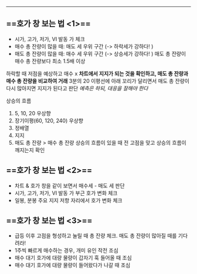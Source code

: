 ***
## ==호가 창 보는 법 <1>== 
- 시가, 고가, 저가, VI 발동 가 체크
- 매수 총 잔량이 많을 때: 매도 세 우위 구간 (-> 하락세가 강하다! )
- 매도 총 잔량이 많을 때: 매수 세 우위 구간 (-> 상승세가 강하다! ) 
	매도 총 잔량이 매수 총 잔량보다 최소 1.5배 이상 

하락할 때 저점을 예상하고 매수 x 
	**차트에서 지지가 되는 것을 확인하고, 매도 총 잔량과 매수 총 잔량을 비교하여 거래**
	3분의 20 이평선에 아래 꼬리가 달리면서 매도 총 잔량이 다시 많아지면 지지가 된다고 판단 
	*예측은 하되, 대응을 잘해야 한다* 

상승의 흐름
1. 5, 10, 20 우상향
2. 장기이평(60, 120, 240) 우상향
3. 정배열
4. 지지 
5. 매도 총 잔량 > 매수 총 잔량 
상승의 흐름이 있을 때 전 고점을 맞고 상승의 흐름이 깨지는지 확인 

## ==호가 창 보는 법 <2>==
- 차트 & 호가 창을 같이 보면서 매수세 - 매도 세 판단
- 시가, 고가, 저가, VI 발동 가 부근 호가 변화 체크
- 일봉, 분봉 주요 지지 저항 자리에서 호가 변화 체크 

## ==호가 창 보는 법 <3>==
- 급등 이후 고점을 형성하고 눌릴 때 총 잔량 체크. 매도 총 잔량이 많아질 때를 기다려라! 
- 1주씩 빠르게 매수하는 경우, 개미 유인 작전 조심
- 매수 대기 호가에 대량 물량이 갑자기 훅 들어올 때 조심 
- 매수 대기 호가에 대량 물량이 들어왔다가 나갈 때 조심 

